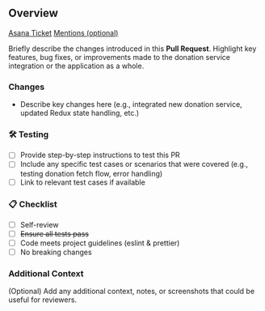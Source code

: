 ## Overview

[Asana Ticket](https://app.asana.com/xxxxx)
[Mentions (optional)]()

Briefly describe the changes introduced in this **Pull Request**. Highlight key features, bug fixes, or improvements made to the donation service integration or the application as a whole.

### Changes

- Describe key changes here (e.g., integrated new donation service, updated Redux state handling, etc.)

### 🛠️ Testing

- [ ] Provide step-by-step instructions to test this PR
- [ ] Include any specific test cases or scenarios that were covered (e.g., testing donation fetch flow, error handling)
- [ ] Link to relevant test cases if available

### 📋 Checklist

- [ ] Self-review
- [ ] ~~Ensure all tests pass~~
- [ ] Code meets project guidelines (eslint & prettier)
- [ ] No breaking changes

### Additional Context

(Optional) Add any additional context, notes, or screenshots that could be useful for reviewers.
